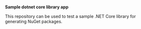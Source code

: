 **Sample dotnet core library app**


This repository can be used to test a sample .NET Core library for generating NuGet packages.